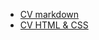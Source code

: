 * [CV markdown](https://ansee66.github.io/rsschool-cv/cv "CV markdown")
* [CV HTML & CSS](https://ansee66.github.io/rsschool-cv/ "CV HTML & CSS")
